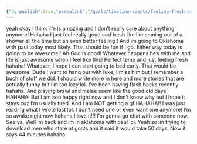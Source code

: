 ```yaml
---
{"dg-publish":true,"permalink":"/goals/timeline-events/feeling-fresh-at-14/","title":"Feeling fresh at 14","tags":["timeline","personal"]}
---
```



yeah okay I think life is amazing and I don’t really care about anything anymore! Hahaha I just feel really good and fresh like I’m coming out of a shower all the time but an even better feeling!! And im going to Oklahoma with paul today most likely. That should be fun if I go. Either way today is going to be awesome!! Ah God is good! Whatever happens he’s with me and life is just awesome when I feel like this! Perfect temp and just feeling fresh hahaha! Whatever, I hope I can start going to bed early. That would be awesome! Dude I want to hang out with luke, I miss him but I remember a buch of stuff we did. I should write more in here and more stories that are actually funny but I’m too lazy lol. I’ve been having flash backs recently hahaha. And playing brawl and melee seem like the good old days HAHAHA! But I am soo happy right now and I don’t know why but I hope it stays cuz I’m usually tired. And I am NOT getting a gf HAHAHA!! I was just reading what I wrote last lol. I don’t need one or even want one anymore! I’m so awake right now hahaha I love it!!! I’m gonna go chat with someone now. See ya. Well im back and im in aklahoma with paul lol. Yeah so im trying to download men who stare at goats and it said it would take 50 days. Now it says 44 minutes hahaha